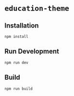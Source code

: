 # `education-theme`

## Installation

```
npm install
```

## Run Development

```
npm run dev
```

## Build

```
npm run build
```
